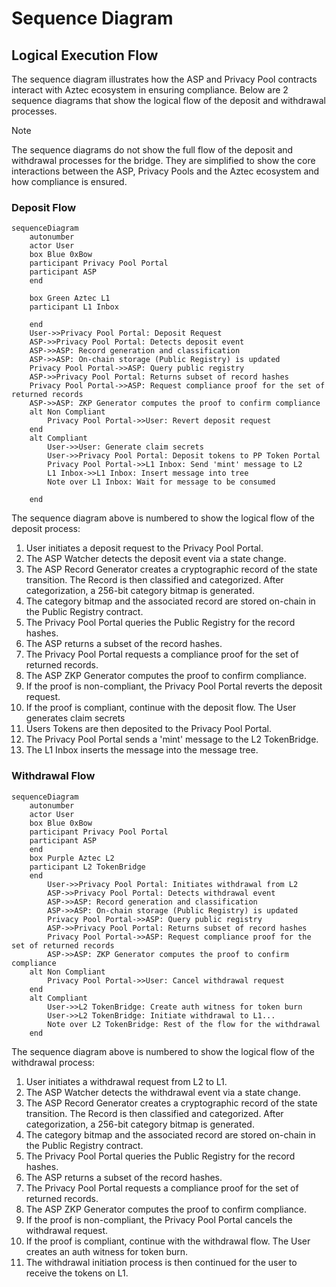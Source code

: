 # Sequence Diagram

## Logical Execution Flow
The sequence diagram illustrates how the ASP and Privacy Pool contracts interact with Aztec ecosystem in ensuring compliance. Below are 2 sequence diagrams that show the logical flow of the deposit and withdrawal processes.

> [!NOTE]
> The sequence diagrams do not show the full flow of the deposit and withdrawal processes for the bridge. They are simplified to show the core interactions between the ASP, Privacy Pools and the Aztec ecosystem and how compliance is ensured.

### Deposit Flow
``` mermaid
sequenceDiagram
    autonumber
    actor User
    box Blue 0xBow
    participant Privacy Pool Portal
    participant ASP
    end
    
    box Green Aztec L1
    participant L1 Inbox
    
    end
    User->>Privacy Pool Portal: Deposit Request
    ASP->>Privacy Pool Portal: Detects deposit event
    ASP->>ASP: Record generation and classification
    ASP->>ASP: On-chain storage (Public Registry) is updated
    Privacy Pool Portal->>ASP: Query public registry
    ASP->>Privacy Pool Portal: Returns subset of record hashes
    Privacy Pool Portal->>ASP: Request compliance proof for the set of returned records
    ASP->>ASP: ZKP Generator computes the proof to confirm compliance
    alt Non Compliant
        Privacy Pool Portal->>User: Revert deposit request
    end
    alt Compliant
        User->>User: Generate claim secrets
        User->>Privacy Pool Portal: Deposit tokens to PP Token Portal
        Privacy Pool Portal->>L1 Inbox: Send 'mint' message to L2
        L1 Inbox->>L1 Inbox: Insert message into tree
        Note over L1 Inbox: Wait for message to be consumed
        
    end

```
The sequence diagram above is numbered to show the logical flow of the deposit process:
1. User initiates a deposit request to the Privacy Pool Portal.
2. The ASP Watcher detects the deposit event via a state change.
3. The ASP Record Generator creates a cryptographic record of the state transition. The Record is then classified and categorized. After categorization, a 256-bit category bitmap is generated.
4. The category bitmap and the associated record are stored on-chain in the Public Registry contract.
5. The Privacy Pool Portal queries the Public Registry for the record hashes.
6. The ASP returns a subset of the record hashes.
7. The Privacy Pool Portal requests a compliance proof for the set of returned records.
8. The ASP ZKP Generator computes the proof to confirm compliance.
9. If the proof is non-compliant, the Privacy Pool Portal reverts the deposit request.
10. If the proof is compliant, continue with the deposit flow. The User generates claim secrets
11. Users Tokens are then deposited to the Privacy Pool Portal.
12. The Privacy Pool Portal sends a 'mint' message to the L2 TokenBridge.
13. The L1 Inbox inserts the message into the message tree.

### Withdrawal Flow

``` mermaid
sequenceDiagram
    autonumber
    actor User
    box Blue 0xBow
    participant Privacy Pool Portal
    participant ASP
    end
    box Purple Aztec L2
    participant L2 TokenBridge
    end
        User->>Privacy Pool Portal: Initiates withdrawal from L2
        ASP->>Privacy Pool Portal: Detects withdrawal event
        ASP->>ASP: Record generation and classification
        ASP->>ASP: On-chain storage (Public Registry) is updated
        Privacy Pool Portal->>ASP: Query public registry
        ASP->>Privacy Pool Portal: Returns subset of record hashes
        Privacy Pool Portal->>ASP: Request compliance proof for the set of returned records
        ASP->>ASP: ZKP Generator computes the proof to confirm compliance
    alt Non Compliant
        Privacy Pool Portal->>User: Cancel withdrawal request
    end
    alt Compliant
        User->>L2 TokenBridge: Create auth witness for token burn
        User->>L2 TokenBridge: Initiate withdrawal to L1...
        Note over L2 TokenBridge: Rest of the flow for the withdrawal
    end
```

The sequence diagram above is numbered to show the logical flow of the withdrawal process:
1. User initiates a withdrawal request from L2 to L1.
2. The ASP Watcher detects the withdrawal event via a state change.
3. The ASP Record Generator creates a cryptographic record of the state transition. The Record is then classified and categorized. After categorization, a 256-bit category bitmap is generated.
4. The category bitmap and the associated record are stored on-chain in the Public Registry contract.
5. The Privacy Pool Portal queries the Public Registry for the record hashes.
6. The ASP returns a subset of the record hashes.
7. The Privacy Pool Portal requests a compliance proof for the set of returned records.
8. The ASP ZKP Generator computes the proof to confirm compliance.
9. If the proof is non-compliant, the Privacy Pool Portal cancels the withdrawal request.
10. If the proof is compliant, continue with the withdrawal flow. The User creates an auth witness for token burn.
11. The withdrawal initiation process is then continued for the user to receive the tokens on L1.